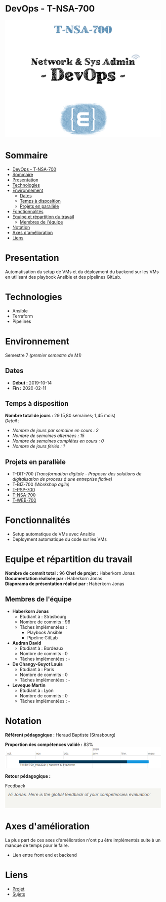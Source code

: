 # DevOps - T-NSA-700

![Project logo](assets/logo.png)

# Sommaire

- [DevOps - T-NSA-700](#devops---t-nsa-700)
- [Sommaire](#sommaire)
- [Presentation](#presentation)
- [Technologies](#technologies)
- [Environnement](#environnement)
  - [Dates](#dates)
  - [Temps à disposition](#temps-à-disposition)
  - [Projets en parallèle](#projets-en-parallèle)
- [Fonctionnalités](#fonctionnalités)
- [Equipe et répartition du travail](#equipe-et-répartition-du-travail)
  - [Membres de l'équipe](#membres-de-léquipe)
- [Notation](#notation)
- [Axes d'amélioration](#axes-damélioration)
- [Liens](#liens)

# Presentation

Automatisation du setup de VMs et du déployment du backend sur les VMs en utilisant des playbook Ansible et des pipelines GitLab.

# Technologies
* Ansible
* Terraform
* Pipelines

# Environnement
Semestre 7 *(premier semestre de M1)*

## Dates
* **Début :** 2019-10-14
* **Fin :** 2020-02-11

## Temps à disposition
**Nombre total de jours :** 29 (5,80 semaines; 1,45 mois)  
*Detail :*
* *Nombre de jours par semaine en cours : 2*
* *Nombre de semaines alternées : 15*
* *Nombre de semaines complètes en cours : 0*
* *Nombre de jours fériés : 1*


## Projets en parallèle 
* T-DIT-700 *(Transformation digitale - Proposer des solutions de digitalisation de process à une entreprise fictive)*
* T-BIZ-700 *(Workshop agile)*
* [T-PSP-700](https://github.com/HaberkornJonas/ManageMint_Frontend_T-ESP-900/tree/post_delivery/t-psp-700)
* [T-NSA-700](https://github.com/HaberkornJonas/DevOps_T-NSA-700)
* [T-WEB-700](https://github.com/HaberkornJonas/Count-Of-Money_T-WEB-700)

# Fonctionnalités
* Setup automatique de VMs avec Ansible
* Deployment automatique du code sur les VMs

# Equipe et répartition du travail
**Nombre de commit total :** 96 
**Chef de projet :** Haberkorn Jonas
**Documentation réalisée par :** Haberkorn Jonas  
**Diaporama de présentation réalisé par :** Haberkorn Jonas 

## Membres de l'équipe
* **Haberkorn Jonas**
  * Etudiant à : Strasbourg
  * Nombre de commits : 96
  * Tâches implémentées :  
    * Playbook Ansible
    * Pipeline GitLab
* **Audran David**
  * Etudiant à : Bordeaux
  * Nombre de commits : 0
  * Tâches implémentées : -
* **De Changy-Guyot Louis**
  * Etudiant à : Paris
  * Nombre de commits : 0
  * Tâches implémentées : -
* **Leveque Martin**
  * Etudiant à : Lyon
  * Nombre de commits : 0
  * Tâches implémentées : -

# Notation
**Référent pédagogique** : Heraud Baptiste (Strasbourg)
  
**Proportion des compétences validé :** 83%    
![Proportion des compétences validé](assets/competences.png)

**Retour pédagogique :**   

Feedback  
![Feedack](assets/feedback.png)

# Axes d'amélioration
La plus part de ces axes d'amélioration n'ont pu être implémentés suite à un manque de temps pour le faire.  
* Lien entre front end et backend

# Liens
* [Projet](project)
* [Sujets](documents/subject)
